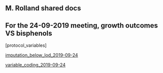 ## M. Rolland shared docs

## For the 24-09-2019 meeting, growth outcomes VS bisphenols

[protocol_variables]

[imputation_below_lod_2019-09-24](docs/imputation_below_lod_2019-09-24.html)

[variable_coding_2019-09-24](docs/variable_coding_2019-09-24.html)

